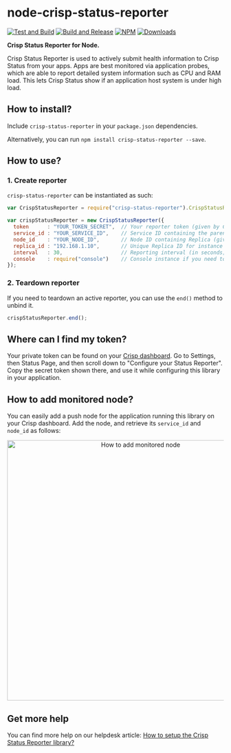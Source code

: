 # node-crisp-status-reporter

[![Test and Build](https://github.com/crisp-im/node-crisp-status-reporter/workflows/Test%20and%20Build/badge.svg?branch=master)](https://github.com/crisp-im/node-crisp-status-reporter/actions?query=workflow%3A%22Test+and+Build%22) [![Build and Release](https://github.com/crisp-im/node-crisp-status-reporter/workflows/Build%20and%20Release/badge.svg)](https://github.com/crisp-im/node-crisp-status-reporter/actions?query=workflow%3A%22Build+and+Release%22) [![NPM](https://img.shields.io/npm/v/crisp-status-reporter.svg)](https://www.npmjs.com/package/crisp-status-reporter) [![Downloads](https://img.shields.io/npm/dt/crisp-status-reporter.svg)](https://www.npmjs.com/package/crisp-status-reporter)

**Crisp Status Reporter for Node.**

Crisp Status Reporter is used to actively submit health information to Crisp Status from your apps. Apps are best monitored via application probes, which are able to report detailed system information such as CPU and RAM load. This lets Crisp Status show if an application host system is under high load.

## How to install?

Include `crisp-status-reporter` in your `package.json` dependencies.

Alternatively, you can run `npm install crisp-status-reporter --save`.

## How to use?

### 1. Create reporter

`crisp-status-reporter` can be instantiated as such:

```javascript
var CrispStatusReporter = require("crisp-status-reporter").CrispStatusReporter;

var crispStatusReporter = new CrispStatusReporter({
  token      : "YOUR_TOKEN_SECRET",  // Your reporter token (given by Crisp)
  service_id : "YOUR_SERVICE_ID",    // Service ID containing the parent Node for Replica (given by Crisp)
  node_id    : "YOUR_NODE_ID",       // Node ID containing Replica (given by Crisp)
  replica_id : "192.168.1.10",       // Unique Replica ID for instance (ie. your IP on the LAN)
  interval   : 30,                   // Reporting interval (in seconds; defaults to 30 seconds if not set)
  console    : require("console")    // Console instance if you need to debug issues
});
```

### 2. Teardown reporter

If you need to teardown an active reporter, you can use the `end()` method to unbind it.

```javascript
crispStatusReporter.end();
```

## Where can I find my token?

Your private token can be found on your [Crisp dashboard](https://app.crisp.chat/). Go to Settings, then Status Page, and then scroll down to "Configure your Status Reporter". Copy the secret token shown there, and use it while configuring this library in your application.

## How to add monitored node?

You can easily add a push node for the application running this library on your Crisp dashboard. Add the node, and retrieve its `service_id` and `node_id` as follows:

<p align="center">
  <img width="605" src="https://crisp-im.github.io/node-crisp-status-reporter/images/setup.gif" alt="How to add monitored node">
</p>

## Get more help

You can find more help on our helpdesk article: [How to setup the Crisp Status Reporter library?](https://help.crisp.chat/en/article/1koqk09/)
